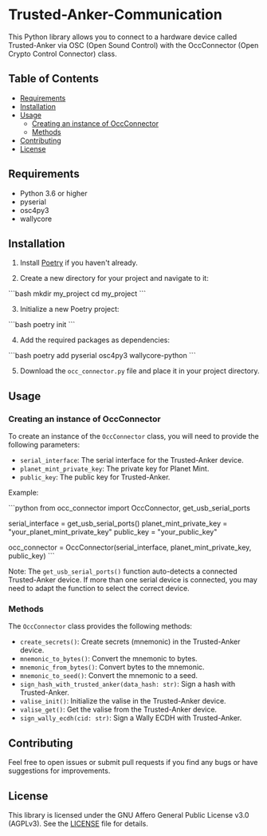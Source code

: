# Trusted-Anker-Communication

This Python library allows you to connect to a hardware device called Trusted-Anker via OSC (Open Sound Control) with the OccConnector (Open Crypto Control Connector) class.

## Table of Contents
- [Requirements](#requirements)
- [Installation](#installation)
- [Usage](#usage)
  - [Creating an instance of OccConnector](#creating-an-instance-of-occconnector)
  - [Methods](#methods)
- [Contributing](#contributing)
- [License](#license)

## Requirements

- Python 3.6 or higher
- pyserial
- osc4py3
- wallycore

## Installation

1. Install [Poetry](https://python-poetry.org/docs/#installation) if you haven't already.

2. Create a new directory for your project and navigate to it:

\```bash
mkdir my_project
cd my_project
\```

3. Initialize a new Poetry project:

\```bash
poetry init
\```

4. Add the required packages as dependencies:

\```bash
poetry add pyserial osc4py3 wallycore-python
\```

5. Download the `occ_connector.py` file and place it in your project directory.

## Usage

### Creating an instance of OccConnector

To create an instance of the `OccConnector` class, you will need to provide the following parameters:

- `serial_interface`: The serial interface for the Trusted-Anker device.
- `planet_mint_private_key`: The private key for Planet Mint.
- `public_key`: The public key for Trusted-Anker.

Example:

\```python
from occ_connector import OccConnector, get_usb_serial_ports

serial_interface = get_usb_serial_ports()
planet_mint_private_key = "your_planet_mint_private_key"
public_key = "your_public_key"

occ_connector = OccConnector(serial_interface, planet_mint_private_key, public_key)
\```

Note: The `get_usb_serial_ports()` function auto-detects a connected Trusted-Anker device. If more than one serial device is connected, you may need to adapt the function to select the correct device.

### Methods

The `OccConnector` class provides the following methods:

- `create_secrets()`: Create secrets (mnemonic) in the Trusted-Anker device.
- `mnemonic_to_bytes()`: Convert the mnemonic to bytes.
- `mnemonic_from_bytes()`: Convert bytes to the mnemonic.
- `mnemonic_to_seed()`: Convert the mnemonic to a seed.
- `sign_hash_with_trusted_anker(data_hash: str)`: Sign a hash with Trusted-Anker.
- `valise_init()`: Initialize the valise in the Trusted-Anker device.
- `valise_get()`: Get the valise from the Trusted-Anker device.
- `sign_wally_ecdh(cid: str)`: Sign a Wally ECDH with Trusted-Anker.

## Contributing

Feel free to open issues or submit pull requests if you find any bugs or have suggestions for improvements.

## License

This library is licensed under the GNU Affero General Public License v3.0 (AGPLv3). See the [LICENSE](LICENSE) file for details.
